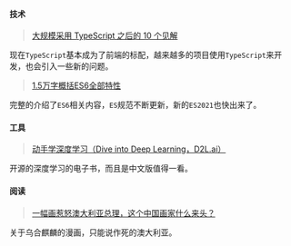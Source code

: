 #### 技术

> [大规模采用 TypeScript 之后的 10 个见解](https://mp.weixin.qq.com/s?__biz=MzAxODE2MjM1MA==&mid=2651564501&idx=1&sn=b06009003a9d0b4297daf94a4e4e749e&chksm=80257e14b752f7023deadeb3ff0f4efee28f5b1b24c4f4f75d14fa06453d80359754ea4e1667&&xtrack=1&scene=90&subscene=93&sessionid=1607860641&clicktime=1607860706&enterid=1607860706#rd)

现在`TypeScript`基本成为了前端的标配，越来越多的项目使用`TypeScript`来开发，也会引入一些新的问题。

> [1.5万字概括ES6全部特性](https://zhuanlan.zhihu.com/p/87699079?utm_source=com.youdao.note&utm_medium=social&utm_oi=40478628118528)

完整的介绍了`ES6`相关内容，`ES`规范不断更新，新的`ES2021`也快出来了。

#### 工具

> [动手学深度学习（Dive into Deep Learning，D2L.ai）](https://github.com/d2l-ai/d2l-zh)

开源的深度学习的电子书，而且是中文版值得一看。



#### 阅读

> [一幅画惹怒澳大利亚总理，这个中国画家什么来头？ ](https://www.sohu.com/a/436237616_391471)

关于乌合麒麟的漫画，只能说作死的澳大利亚。


